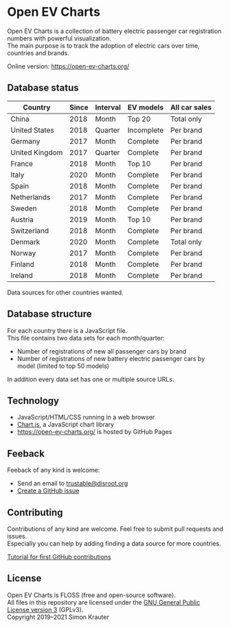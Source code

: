 Open EV Charts
==============

Open EV Charts is a collection of battery electric passenger car registration numbers with powerful visualization.<br>
The main purpose is to track the adoption of electric cars over time, countries and brands.

Online version: https://open-ev-charts.org/

Database status
---------------

| Country        | Since | Interval | EV models  | All car sales
|----------------|-------|----------|------------|--------------
| China          | 2018  | Month    | Top 20     | Total only
| United States  | 2018  | Quarter  | Incomplete | Per brand
| Germany        | 2017  | Month    | Complete   | Per brand
| United Kingdom | 2017  | Quarter  | Complete   | Per brand
| France         | 2018  | Month    | Top 10     | Per brand
| Italy          | 2020  | Month    | Complete   | Per brand
| Spain          | 2018  | Month    | Complete   | Per brand
| Netherlands    | 2017  | Month    | Complete   | Per brand
| Sweden         | 2018  | Month    | Complete   | Per brand
| Austria        | 2019  | Month    | Top 10     | Per brand
| Switzerland    | 2018  | Month    | Complete   | Per brand
| Denmark        | 2020  | Month    | Complete   | Total only
| Norway         | 2017  | Month    | Complete   | Per brand
| Finland        | 2018  | Month    | Complete   | Per brand
| Ireland        | 2018  | Month    | Complete   | Per brand

Data sources for other countries wanted.

Database structure
------------------

For each country there is a JavaScript file.<br>
This file contains two data sets for each month/quarter:

- Number of registrations of new all passenger cars by brand
- Number of registrations of new battery electric passenger cars by model (limited to top 50 models)

In addition every data set has one or multiple source URLs.

Technology
----------

- JavaScript/HTML/CSS running in a web browser
- [Chart.js](https://www.chartjs.org/), a JavaScript chart library
- https://open-ev-charts.org/ is hosted by GitHub Pages

Feeback
-------

Feeback of any kind is welcome:
- Send an email to trustable@disroot.org
- [Create a GitHub issue](https://github.com/simonkrauter/Open-EV-Charts/issues/new)

Contributing
------------

Contributions of any kind are welcome. Feel free to submit pull requests and issues.<br>
Especially you can help by adding finding a data source for more countries.<br>

[Tutorial for first GitHub contributions](https://github.com/firstcontributions/first-contributions/blob/master/README.md)

License
-------

Open EV Charts is FLOSS (free and open-source software).<br>
All files in this repository are licensed under the [GNU General Public License version 3](https://opensource.org/licenses/GPL-3.0) (GPLv3).<br>
Copyright 2019–2021 Simon Krauter
